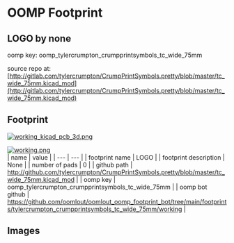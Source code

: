 # OOMP Footprint  
## LOGO  by none  
  
oomp key: oomp_tylercrumpton_crumpprintsymbols_tc_wide_75mm  
  
source repo at: [http://gitlab.com/tylercrumpton/CrumpPrintSymbols.pretty/blob/master/tc_wide_75mm.kicad_mod](http://gitlab.com/tylercrumpton/CrumpPrintSymbols.pretty/blob/master/tc_wide_75mm.kicad_mod)  
## Footprint  
  
[![working_kicad_pcb_3d.png](working_kicad_pcb_3d_600.png)](working_kicad_pcb_3d.png)  
  
[![working.png](working_600.png)](working.png)  
| name | value | 
| --- | --- | 
| footprint name | LOGO | 
| footprint description | None | 
| number of pads | 0 | 
| github path | http://github.com/tylercrumpton/CrumpPrintSymbols.pretty/blob/master/tc_wide_75mm.kicad_mod | 
| oomp key | oomp_tylercrumpton_crumpprintsymbols_tc_wide_75mm | 
| oomp bot github | https://github.com/oomlout/oomlout_oomp_footprint_bot/tree/main/footprints/tylercrumpton_crumpprintsymbols_tc_wide_75mm/working | 
## Images  
